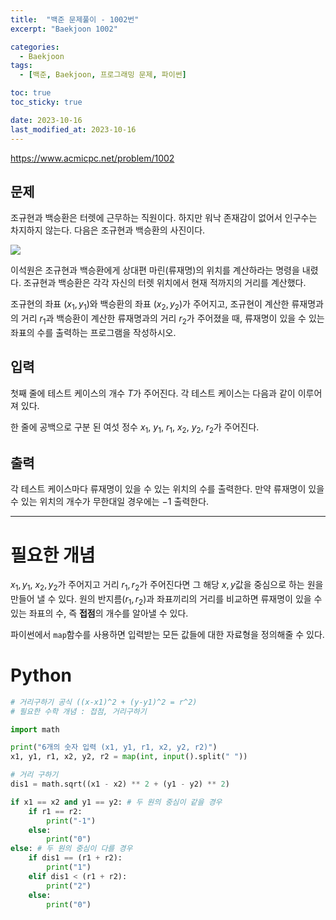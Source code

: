 ```yaml
---
title:  "백준 문제풀이 - 1002번"
excerpt: "Baekjoon 1002"

categories:
  - Baekjoon
tags:
  - [백준, Baekjoon, 프로그래밍 문제, 파이썬]

toc: true
toc_sticky: true

date: 2023-10-16
last_modified_at: 2023-10-16
---
```


https://www.acmicpc.net/problem/1002

## 문제
조규현과 백승환은 터렛에 근무하는 직원이다. 하지만 워낙 존재감이 없어서 인구수는 차지하지 않는다. 다음은 조규현과 백승환의 사진이다.

![](https://www.acmicpc.net/upload/201003/dfcmhrjj_142c3w76qg8_b.jpg)

이석원은 조규현과 백승환에게 상대편 마린(류재명)의 위치를 계산하라는 명령을 내렸다. 조규현과 백승환은 각각 자신의 터렛 위치에서 현재 적까지의 거리를 계산했다.

조규현의 좌표 $(x_1, y_1)$와 백승환의 좌표 $(x_2, y_2)$가 주어지고, 조규현이 계산한 류재명과의 거리 $r_1$과 백승환이 계산한 류재명과의 거리 $r_2$가 주어졌을 때, 류재명이 있을 수 있는 좌표의 수를 출력하는 프로그램을 작성하시오.

## 입력
첫째 줄에 테스트 케이스의 개수 
$T$가 주어진다. 각 테스트 케이스는 다음과 같이 이루어져 있다.

한 줄에 공백으로 구분 된 여섯 정수 
$x_1$, $y_1$, $r_1$, $x_2$, $y_2$, $r_2$가 주어진다.

## 출력
각 테스트 케이스마다 류재명이 있을 수 있는 위치의 수를 출력한다. 만약 류재명이 있을 수 있는 위치의 개수가 무한대일 경우에는 $-1$ 출력한다.

-------------------------------------

# 필요한 개념
$x_1, y_1$, $x_2, y_2$가 주어지고 거리 $r_1, r_2$가 주어진다면 그 해당 $x, y$값을 중심으로 하는 원을 만들어 낼 수 있다. 원의 반지름($r_1, r_2$)과 좌표끼리의 거리를 비교하면 류재명이 있을 수 있는 좌표의 수, 즉 **접점**의 개수를 알아낼 수 있다.

파이썬에서 ``map``함수를 사용하면 입력받는 모든 값들에 대한 자료형을 정의해줄 수 있다.

# Python
```py
# 거리구하기 공식 ((x-x1)^2 + (y-y1)^2 = r^2)
# 필요한 수학 개념 : 접점, 거리구하기

import math

print("6개의 숫자 입력 (x1, y1, r1, x2, y2, r2)")
x1, y1, r1, x2, y2, r2 = map(int, input().split(" "))

# 거리 구하기
dis1 = math.sqrt((x1 - x2) ** 2 + (y1 - y2) ** 2)

if x1 == x2 and y1 == y2: # 두 원의 중심이 같을 경우
    if r1 == r2:
        print("-1")
    else:
        print("0")
else: # 두 원의 중심이 다를 경우
    if dis1 == (r1 + r2):
        print("1")
    elif dis1 < (r1 + r2):
        print("2")
    else:
        print("0")
```
